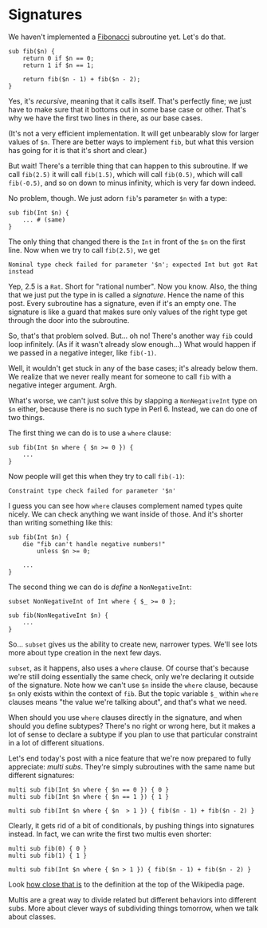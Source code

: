 # Signatures

We haven't implemented a [Fibonacci](http://en.wikipedia.org/wiki/Fibonacci_number) subroutine yet. Let's do that.

    sub fib($n) {
        return 0 if $n == 0;
        return 1 if $n == 1;

        return fib($n - 1) + fib($n - 2);
    }

Yes, it's *recursive*, meaning that it calls itself. That's perfectly fine; we just have to make sure that it bottoms out in some base case or other. That's why we have the first two lines in there, as our base cases.

(It's not a very efficient implementation. It will get unbearably slow for larger values of `$n`. There are better ways to implement `fib`, but what this version has going for it is that it's short and clear.)

But wait! There's a terrible thing that can happen to this subroutine. If we call `fib(2.5)` it will call `fib(1.5)`, which will call `fib(0.5)`, which will call `fib(-0.5)`, and so on down to minus infinity, which is very far down indeed.

No problem, though. We just adorn `fib`'s parameter `$n` with a type:

    sub fib(Int $n) {
        ... # (same)
    }

The only thing that changed there is the `Int` in front of the `$n` on the first line. Now when we try to call `fib(2.5)`, we get

    Nominal type check failed for parameter '$n'; expected Int but got Rat instead

Yep, 2.5 is a `Rat`. Short for "rational number". Now you know. Also, the thing that we just put the type in is called a *signature*. Hence the name of this post. Every subroutine has a signature, even if it's an empty one. The signature is like a guard that makes sure only values of the right type get through the door into the subroutine.

So, that's that problem solved. But... oh no! There's another way `fib` could loop infinitely. (As if it wasn't already slow enough...) What would happen if we passed in a negative integer, like `fib(-1)`.

Well, it wouldn't get stuck in any of the base cases; it's already below them. We realize that we never really meant for someone to call `fib` with a negative integer argument. Argh.

What's worse, we can't just solve this by slapping a `NonNegativeInt` type on `$n` either, because there is no such type in Perl 6. Instead, we can do one of two things.

The first thing we can do is to use a `where` clause:

    sub fib(Int $n where { $n >= 0 }) {
        ...
    }

Now people will get this when they try to call `fib(-1)`:

    Constraint type check failed for parameter '$n'

I guess you can see how `where` clauses complement named types quite nicely. We can check anything we want inside of those. And it's shorter than writing something like this:

    sub fib(Int $n) {
        die "fib can't handle negative numbers!"
            unless $n >= 0;

        ...
    }

The second thing we can do is *define* a `NonNegativeInt`:

    subset NonNegativeInt of Int where { $_ >= 0 };
    
    sub fib(NonNegativeInt $n) {
        ...
    }

So... `subset` gives us the ability to create new, narrower types. We'll see lots more about type creation in the next few days.

`subset`, as it happens, also uses a `where` clause. Of course that's because we're still doing essentially the same check, only we're declaring it outside of the signature. Note how we can't use `$n` inside the `where` clause, because `$n` only exists within the context of `fib`. But the topic variable `$_` within `where` clauses means "the value we're talking about", and that's what we need.

When should you use `where` clauses directly in the signature, and when should you define subtypes? There's no right or wrong here, but it makes a lot of sense to declare a subtype if you plan to use that particular constraint in a lot of different situations.

Let's end today's post with a nice feature that we're now prepared to fully appreciate: *multi subs*. They're simply subroutines with the same name but different signatures:

    multi sub fib(Int $n where { $n == 0 }) { 0 }
    multi sub fib(Int $n where { $n == 1 }) { 1 }
    
    multi sub fib(Int $n where { $n  > 1 }) { fib($n - 1) + fib($n - 2) }

Clearly, it gets rid of a bit of conditionals, by pushing things into signatures instead. In fact, we can write the first two multis even shorter:

    multi sub fib(0) { 0 }
    multi sub fib(1) { 1 }
    
    multi sub fib(Int $n where { $n > 1 }) { fib($n - 1) + fib($n - 2) }

Look [how close that is](http://en.wikipedia.org/wiki/Fibonacci_number) to the definition at the top of the Wikipedia page.

Multis are a great way to divide related but different behaviors into different subs. More about clever ways of subdividing things tomorrow, when we talk about classes.
